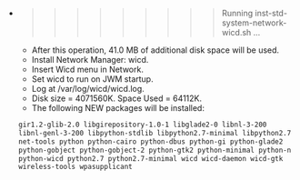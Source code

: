 * >>>>>>>>> Running inst-std-system-network-wicd.sh ...
  * After this operation, 41.0 MB of additional disk space will be used.
  * Install Network Manager: wicd.
  * Insert Wicd menu in Network.
  * Set wicd to run on JWM startup.
  * Log at /var/log/wicd/wicd.log.
  * Disk size = 4071560K. Space Used = 64112K.
  * The following NEW packages will be installed:
  ```bash
  gir1.2-glib-2.0 libgirepository-1.0-1 libglade2-0 libnl-3-200
  libnl-genl-3-200 libpython-stdlib libpython2.7-minimal libpython2.7-stdlib
  net-tools python python-cairo python-dbus python-gi python-glade2
  python-gobject python-gobject-2 python-gtk2 python-minimal python-numpy
  python-wicd python2.7 python2.7-minimal wicd wicd-daemon wicd-gtk
  wireless-tools wpasupplicant
  ```
